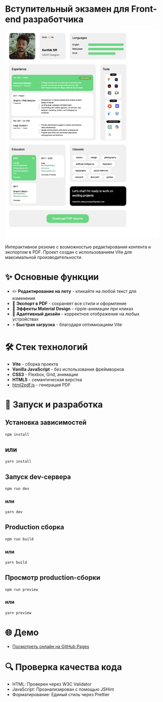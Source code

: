 
# Вступительный экзамен для Front-end разработчика

![Resume Preview](./screenshot.png)

Интерактивное резюме с возможностью редактирования контента и экспортом в PDF. Проект создан с использованием Vite для максимальной производительности.

# ✨ Основные функции

- ✏️ **Редактирование на лету** - кликайте на любой текст для изменения
- 📄 **Экспорт в PDF** - сохраняет все стили и оформление
- 🌊 **Эффекты Material Design** - ripple-анимации при кликах
- 📱 **Адаптивный дизайн** - корректное отображение на любых устройствах
- ⚡ **Быстрая загрузка** - благодаря оптимизациям Vite

# 🛠 Стек технологий

- **Vite** - сборка проекта
- **Vanilla JavaScript** - без использования фреймворков
- **CSS3** - Flexbox, Grid, анимации
- **HTML5** - семантическая верстка
- [html2pdf.js](https://github.com/eKoopmans/html2pdf.js) - генерация PDF

# 🚀 Запуск и разработка


## Установка зависимостей
```bash
npm install
```
## или
```bash
yarn install
```

## Запуск dev-сервера
```bash
npm run dev
```
### или
```bash
yarn dev
```

## Production сборка
```bash
npm run build
```
### или
```bash
yarn build
```


## Просмотр production-сборки
```bash
npm run preview
```
### или
```bash
yarn preview
```


# 🌐 Демо

 - [Посмотреть онлайн на GitHub Pages](https://sergiomartinov31.github.io/front-end-entrance-exam/)



# 🔍 Проверка качества кода
- HTML: Проверен через W3C Validator
- JavaScript: Проанализирован с помощью JSHint
- Форматирование: Единый стиль через Prettier